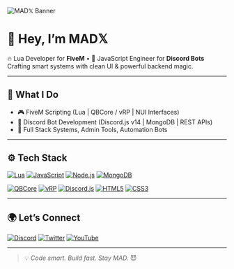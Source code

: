 ![MAD𝕏 Banner](https://cdn.discordapp.com/attachments/1136565771368136774/1364357367357247529/Untitled_250_x_95_px_150_x_40_px_450_x_250_px.png?ex=68096050&is=68080ed0&hm=08c1ba65d436e77d9cc8f779542f233ba2fd60c983ad46fda4e751ab2ed0c656&)

# 👋 Hey, I’m **MAD𝕏**

🔥 Lua Developer for **FiveM** • 🤖 JavaScript Engineer for **Discord Bots**  
Crafting smart systems with clean UI & powerful backend magic.

---

## 🧰 What I Do

- 🎮 FiveM Scripting (Lua | QBCore / vRP | NUI Interfaces)
- 🤖 Discord Bot Development (Discord.js v14 | MongoDB | REST APIs)
- 🧪 Full Stack Systems, Admin Tools, Automation Bots

---

## ⚙️ Tech Stack
[![Lua](https://img.shields.io/badge/Lua-2C2D72?style=flat-square&logo=lua&logoColor=white)](https://www.lua.org/)
[![JavaScript](https://img.shields.io/badge/JavaScript-F7DF1E?style=flat-square&logo=javascript&logoColor=black)](https://developer.mozilla.org/en-US/docs/Web/JavaScript)
[![Node.js](https://img.shields.io/badge/Node.js-339933?style=flat-square&logo=node.js&logoColor=white)](https://nodejs.org/)
[![MongoDB](https://img.shields.io/badge/MongoDB-47A248?style=flat-square&logo=mongodb&logoColor=white)](https://www.mongodb.com/)

[![QBCore](https://img.shields.io/badge/QBCore-00BFFF?style=flat-square&logo=github&logoColor=white)](https://github.com/qbcore-framework)
[![vRP](https://img.shields.io/badge/vRP-0A6F7E?style=flat-square&logo=github&logoColor=white)](https://github.com/ImagicTheCat/vRP)
[![Discord.js](https://img.shields.io/badge/Discord.js-5865F2?style=flat-square&logo=discord&logoColor=white)](https://discord.js.org/)
[![HTML5](https://img.shields.io/badge/HTML5-E34F26?style=flat-square&logo=html5&logoColor=white)](https://developer.mozilla.org/en-US/docs/Web/HTML)
[![CSS3](https://img.shields.io/badge/CSS3-1572B6?style=flat-square&logo=css3&logoColor=white)](https://developer.mozilla.org/en-US/docs/Web/CSS)


---

## 🌍 Let’s Connect

[![Discord](https://img.shields.io/badge/Discord-5865F2?style=flat-square&logo=discord&logoColor=white)](https://discord.gg/GsAabsdC5p)
[![Twitter](https://img.shields.io/badge/Twitter-1DA1F2?style=flat-square&logo=twitter&logoColor=white)](https://twitter.com/MADX900)
[![YouTube](https://img.shields.io/badge/YouTube-FF0000?style=flat-square&logo=youtube&logoColor=white)](https://youtube.com/MADX_Developer)

---

> 💡 *Code smart. Build fast. Stay MAD.* 😈

